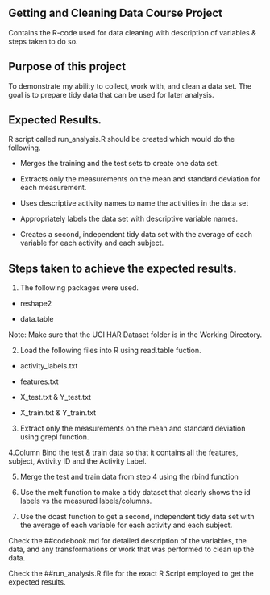 ## Getting and Cleaning Data Course Project


Contains the R-code used for data cleaning with description of variables &amp; steps taken to do so. 

## Purpose of this project 

To demonstrate my ability to collect, work with, and clean a data set. The goal is to prepare tidy data that can be used for later analysis.

##  Expected Results.

 R script called run_analysis.R should be created which would do the following. 

* Merges the training and the test sets to create one data set.
    
* Extracts only the measurements on the mean and standard deviation for each measurement. 
    
* Uses descriptive activity names to name the activities in the data set
    
* Appropriately labels the data set with descriptive variable names. 
    
* Creates a second, independent tidy data set with the average of each variable for each activity and each subject.

## Steps taken to achieve the expected results.

1. The following packages were used.

* reshape2

* data.table

Note: Make sure that the UCI HAR Dataset folder is in the Working Directory.

2. Load the following files into R using read.table fuction.

* activity_labels.txt

* features.txt

* X_test.txt & Y_test.txt

* X_train.txt & Y_train.txt

3. Extract only the measurements on the mean and standard deviation using grepl function.

4.Column Bind the test & train data so that it contains all the features, subject, Avtivity ID and the Activity Label.

5. Merge the test and train data from step 4 using the rbind function

6. Use the melt function to make a tidy dataset that clearly shows the id labels vs the measured labels/columns.

7. Use the dcast function to get a second, independent tidy data set with the average of each variable for each activity and each subject.

Check the ##codebook.md for detailed description of the variables, the data, and any transformations or work that was performed to clean up the data.

Check the ##run_analysis.R file for the exact R Script employed to get the expected results.



